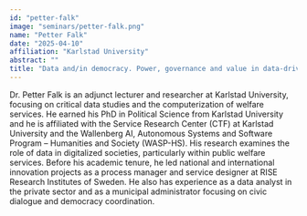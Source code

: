 ```yaml
---
id: "petter-falk"
image: "seminars/petter-falk.png"
name: "Petter Falk"
date: "2025-04-10"
affiliation: "Karlstad University"
abstract: ""
title: "Data and/in democracy. Power, governance and value in data-driven public services"
---
```


Dr. Petter Falk is an adjunct lecturer and researcher at Karlstad University, focusing on critical data studies and the computerization of welfare services. He earned his PhD in Political Science from Karlstad University and he is affiliated with the Service Research Center (CTF) at Karlstad University and the Wallenberg AI, Autonomous Systems and Software Program – Humanities and Society (WASP-HS). His research examines the role of data in digitalized societies, particularly within public welfare services. Before his academic tenure, he led national and international innovation projects as a process manager and service designer at RISE Research Institutes of Sweden. He also has experience as a data analyst in the private sector and as a municipal administrator focusing on civic dialogue and democracy coordination.